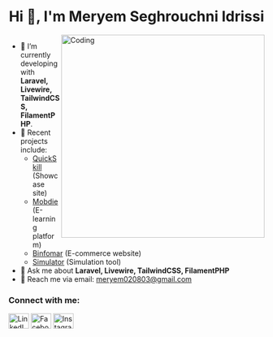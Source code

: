 <h1 align="center">Hi 👋, I'm Meryem Seghrouchni Idrissi</h1>

<img align="right" alt="Coding" width="400" src="https://files.oaiusercontent.com/file-tNB4cQpktiXZ1lZfoLeyEzW8?se=2024-10-03T10%3A56%3A30Z&sp=r&sv=2024-08-04&sr=b&rscc=max-age%3D604800%2C%20immutable%2C%20private&rscd=attachment%3B%20filename%3D137ad34e-3921-4d03-a4ea-3bfb178f65c9.webp&sig=wVVHq/OlfOHYzrsCyn%2BozY9cs2nD9%2BCNh2usKP6wIVs%3D">

<p align="right"> <a href="https://twitter.com/" target="blank"><img src="https://img.shields.io/twitter/follow/?logo=twitter&style=for-the-badge" alt="" /></a> </p>

- 🌱 I’m currently developing with **Laravel, Livewire, TailwindCSS, FilamentPHP**.
- 🔭 Recent projects include:
    - [QuickSkill](https://quickskill.ma/) (Showcase site)
    - [Mobdie](https://mobdie.ma/) (E-learning platform)
    - [Binfomar](https://binfomar.com/) (E-commerce website)
    - [Simulator](https://simulateur.tecas-solar.ma/) (Simulation tool)
- 💬 Ask me about **Laravel, Livewire, TailwindCSS, FilamentPHP**
- 📄 Reach me via email: [meryem020803@gmail.com](mailto:meryem020803@gmail.com)

<h3 align="left">Connect with me:</h3>
<p align="left">
<a href="https://www.linkedin.com/in/meryem-seghrouchni-idrissi-69bb51253/" target="_blank"><img align="center" src="https://raw.githubusercontent.com/rahuldkjain/github-profile-readme-generator/master/src/images/icons/Social/linked-in-alt.svg" alt="LinkedIn" height="30" width="40" /></a>
<a href="https://www.facebook.com/" target="blank"><img align="center" src="https://raw.githubusercontent.com/rahuldkjain/github-profile-readme-generator/master/src/images/icons/Social/facebook.svg" alt="Facebook" height="30" width="40" /></a>
<a href="https://www.instagram.com/" target="blank"><img align="center" src="https://raw.githubusercontent.com/rahuldkjain/github-profile-readme-generator/master/src/images/icons/Social/instagram.svg" alt="Instagram" height="30" width="40" /></a>
</p>
